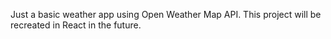 Just a basic weather app using Open Weather Map API. This project will be recreated in React in the future.

